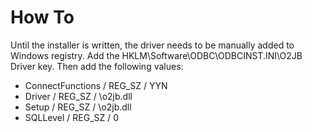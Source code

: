 # How To

Until the installer is written, the driver needs to be manually added to Windows registry.  Add the HKLM\Software\ODBC\ODBCINST.INI\O2JB Driver key. Then add the following values:

* ConnectFunctions / REG_SZ / YYN
* Driver / REG_SZ / <path to dll>\o2jb.dll
* Setup / REG_SZ / <path to dll>\o2jb.dll
* SQLLevel / REG_SZ / 0

